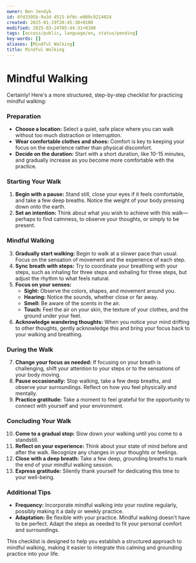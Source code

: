 ```yaml
---
owner: Ben Jendyk
id: 8fd3395b-9a3d-4515-bf0c-e089c9214024
created: 2025-01-19T20:45:38+0100
modified: 2025-03-24T05:44:31+0100
tags: [access/public, language/en, status/pending]
key-words: []
aliases: [Mindful Walking]
title: Mindful Walking
---
```


# Mindful Walking

Certainly! Here's a more structured, step-by-step checklist for practicing mindful walking:

### Preparation
- **Choose a location:** Select a quiet, safe place where you can walk without too much distraction or interruption.
- **Wear comfortable clothes and shoes:** Comfort is key to keeping your focus on the experience rather than physical discomfort.
- **Decide on the duration:** Start with a short duration, like 10-15 minutes, and gradually increase as you become more comfortable with the practice.

### Starting Your Walk
1. **Begin with a pause:** Stand still, close your eyes if it feels comfortable, and take a few deep breaths. Notice the weight of your body pressing down onto the earth.
2. **Set an intention:** Think about what you wish to achieve with this walk—perhaps to find calmness, to observe your thoughts, or simply to be present.

### Mindful Walking
3. **Gradually start walking:** Begin to walk at a slower pace than usual. Focus on the sensation of movement and the experience of each step.
4. **Sync breath with steps:** Try to coordinate your breathing with your steps, such as inhaling for three steps and exhaling for three steps, but adjust the rhythm to what feels natural.
5. **Focus on your senses:** 
   - **Sight:** Observe the colors, shapes, and movement around you.
   - **Hearing:** Notice the sounds, whether close or far away.
   - **Smell:** Be aware of the scents in the air.
   - **Touch:** Feel the air on your skin, the texture of your clothes, and the ground under your feet.
6. **Acknowledge wandering thoughts:** When you notice your mind drifting to other thoughts, gently acknowledge this and bring your focus back to your walking and breathing.

### During the Walk
7. **Change your focus as needed:** If focusing on your breath is challenging, shift your attention to your steps or to the sensations of your body moving.
8. **Pause occasionally:** Stop walking, take a few deep breaths, and observe your surroundings. Reflect on how you feel physically and mentally.
9. **Practice gratitude:** Take a moment to feel grateful for the opportunity to connect with yourself and your environment.

### Concluding Your Walk
10. **Come to a gradual stop:** Slow down your walking until you come to a standstill.
11. **Reflect on your experience:** Think about your state of mind before and after the walk. Recognize any changes in your thoughts or feelings.
12. **Close with a deep breath:** Take a few deep, grounding breaths to mark the end of your mindful walking session.
13. **Express gratitude:** Silently thank yourself for dedicating this time to your well-being.

### Additional Tips
- **Frequency:** Incorporate mindful walking into your routine regularly, possibly making it a daily or weekly practice.
- **Adaptation:** Be flexible with your practice. Mindful walking doesn't have to be perfect. Adapt the steps as needed to fit your personal comfort and surroundings.

This checklist is designed to help you establish a structured approach to mindful walking, making it easier to integrate this calming and grounding practice into your life.
